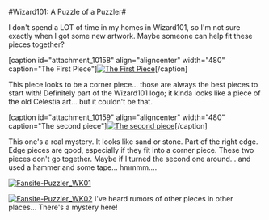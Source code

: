 #Wizard101: A Puzzle of a Puzzler#

I don't spend a LOT of time in my homes in Wizard101, so I'm not sure exactly when I got some new artwork. Maybe someone can help fit these pieces together?

[caption id="attachment\_10158" align="aligncenter" width="480" caption="The First Piece"][![](http://westkarana.com/wp-content/uploads/2012/03/piece1-480x480.png "The First Piece")](http://westkarana.com/wp-content/uploads/2012/03/piece1.png)[/caption]

This piece looks to be a corner piece... those are always the best pieces to start with! Definitely part of the Wizard101 logo; it kinda looks like a piece of the old Celestia art... but it couldn't be that.

[caption id="attachment\_10159" align="aligncenter" width="480" caption="The second piece"][![](http://westkarana.com/wp-content/uploads/2012/03/piece2-480x480.png "The second piece")](http://westkarana.com/wp-content/uploads/2012/03/piece2.png)[/caption]

This one's a real mystery. It looks like sand or stone. Part of the right edge. Edge pieces are good, especially if they fit into a corner piece. These two pieces don't go together. Maybe if I turned the second one around... and used a hammer and some tape... hmmmm....

[![](http://westkarana.com/wp-content/uploads/2012/03/Fansite-Puzzler_WK01.jpg "Fansite-Puzzler_WK01")](http://westkarana.com/wp-content/uploads/2012/03/Fansite-Puzzler_WK01.jpg)

[![](http://westkarana.com/wp-content/uploads/2012/03/Fansite-Puzzler_WK02.jpg "Fansite-Puzzler_WK02")](http://westkarana.com/wp-content/uploads/2012/03/Fansite-Puzzler_WK02.jpg)
I've heard rumors of other pieces in other places... There's a mystery here!

